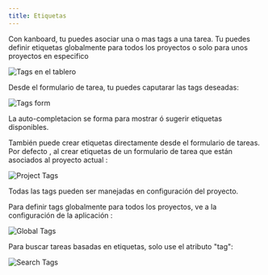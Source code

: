 ```yaml
---
title: Etiquetas
---
```


Con kanboard, tu puedes asociar una o mas tags a una tarea.
Tu puedes definir etiquetas globalmente para todos los proyectos o solo para unos proyectos en especifico

![Tags en el tablero](/images/v1/tags-board.png)

Desde el formulario de tarea, tu puedes caputarar las tags deseadas:

![Tags form](/images/v1/tags-task.png)

La auto-completacion se forma para mostrar ó sugerir etiquetas disponibles.

También puede crear etiquetas directamente desde el formulario de tareas.
Por defecto , al crear etiquetas de un formulario de tarea que están asociados al proyecto actual :

![Project Tags](/images/v1/tags-projects.png)

Todas las tags pueden ser manejadas en configuración del proyecto.

Para definir tags globalmente para todos los proyectos, ve a la configuración de la aplicación :

![Global Tags](/images/v1/tags-global.png)

Para buscar tareas basadas en etiquetas, solo use el atributo "tag":

![Search Tags](/images/v1/tags-search.png)
